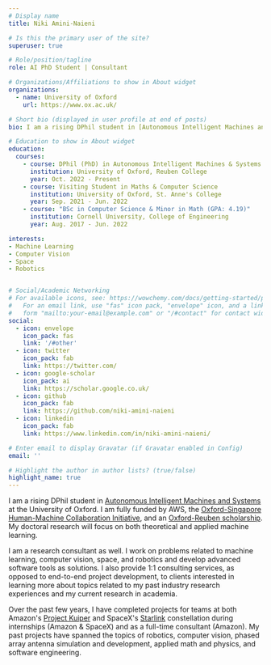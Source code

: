 ```yaml
---
# Display name
title: Niki Amini-Naieni

# Is this the primary user of the site?
superuser: true

# Role/position/tagline
role: AI PhD Student | Consultant  

# Organizations/Affiliations to show in About widget
organizations:
  - name: University of Oxford
    url: https://www.ox.ac.uk/

# Short bio (displayed in user profile at end of posts)
bio: I am a rising DPhil student in [Autonomous Intelligent Machines and Systems](https://www.ox.ac.uk/admissions/graduate/courses/autonomous-intelligent-machines-and-systems) at the University of Oxford and a research consultant. My research interests and areas of expertise include machine learning, computer vision, space, and robotics.

# Education to show in About widget
education:
  courses:
    - course: DPhil (PhD) in Autonomous Intelligent Machines & Systems
      institution: University of Oxford, Reuben College
      year: Oct. 2022 - Present
    - course: Visiting Student in Maths & Computer Science
      institution: University of Oxford, St. Anne's College
      year: Sep. 2021 - Jun. 2022
    - course: "BSc in Computer Science & Minor in Math (GPA: 4.19)"
      institution: Cornell University, College of Engineering
      year: Aug. 2017 - Jun. 2022

interests:
- Machine Learning
- Computer Vision
- Space
- Robotics


# Social/Academic Networking
# For available icons, see: https://wowchemy.com/docs/getting-started/page-builder/#icons
#   For an email link, use "fas" icon pack, "envelope" icon, and a link in the
#   form "mailto:your-email@example.com" or "/#contact" for contact widget.
social:
  - icon: envelope
    icon_pack: fas
    link: '/#other'
  - icon: twitter
    icon_pack: fab
    link: https://twitter.com/
  - icon: google-scholar 
    icon_pack: ai
    link: https://scholar.google.co.uk/
  - icon: github
    icon_pack: fab
    link: https://github.com/niki-amini-naieni
  - icon: linkedin
    icon_pack: fab
    link: https://www.linkedin.com/in/niki-amini-naieni/

# Enter email to display Gravatar (if Gravatar enabled in Config)
email: ''

# Highlight the author in author lists? (true/false)
highlight_name: true
---
```


I am a rising DPhil student in [Autonomous Intelligent Machines and Systems](https://www.ox.ac.uk/admissions/graduate/courses/autonomous-intelligent-machines-and-systems) at the University of Oxford. I am fully funded by AWS, the [Oxford-Singapore Human-Machine Collaboration Initiative](https://www.mpls.ox.ac.uk/latest/upcoming-events/oxford-2013-singapore-human-machine-collaboration-launch-event), and an [Oxford-Reuben scholarship](https://reuben.ox.ac.uk/funding-your-studies). My doctoral research will focus on both theoretical and applied machine learning. 

I am a research consultant as well. I work on problems related to machine learning, computer vision, space, and robotics and develop advanced software tools as solutions. I also provide 1:1 consulting services, as opposed to end-to-end project development, to clients interested in learning more about topics related to my past industry research experiences and my current research in academia.

Over the past few years, I have completed projects for teams at both Amazon's [Project Kuiper](https://en.wikipedia.org/wiki/Kuiper_Systems) and SpaceX's [Starlink](https://www.starlink.com/) constellation during internships (Amazon & SpaceX) and as a full-time consultant (Amazon). My past projects have spanned the topics of robotics, computer vision, phased array antenna simulation and development, applied math and physics, and software engineering.
